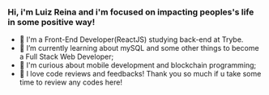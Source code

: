 ### Hi, i'm Luiz Reina and i'm focused on impacting peoples's life in some positive way!

- 💬 I'm a Front-End Developer(ReactJS) studying back-end at Trybe.
- 🌱 I’m currently learning about mySQL and some other things to become a Full Stack Web Developer;
- 🔭 I'm curious about mobile development and blockchain programming;
- 🤔 I love code reviews and feedbacks! Thank you so much if u take some time to review any codes here!

<!--
**LuizReina/luizreina** is a ✨ _special_ ✨ repository because its `README.md` (this file) appears on your GitHub profile.

Here are some ideas to get you started:

- 🔭 I’m currently working on ...
- 🌱 I’m currently learning ...
- 👯 I’m looking to collaborate on ...
- 🤔 I’m looking for help with ...
- 💬 Ask me about ...
- 📫 How to reach me: ...
- 😄 Pronouns: ...
- ⚡ Fun fact: ...
-->
